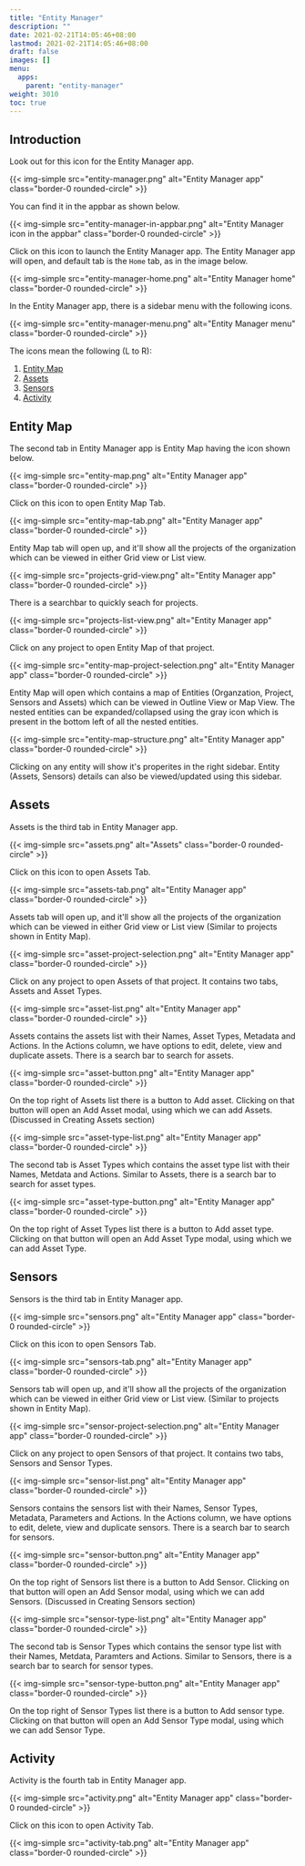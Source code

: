```yaml
---
title: "Entity Manager"
description: ""
date: 2021-02-21T14:05:46+08:00
lastmod: 2021-02-21T14:05:46+08:00
draft: false
images: []
menu:
  apps:
    parent: "entity-manager"
weight: 3010
toc: true
---
```


## Introduction

Look out for this icon for the Entity Manager app.

{{< img-simple src="entity-manager.png" alt="Entity Manager app" class="border-0 rounded-circle" >}}

You can find it in the appbar as shown below.

{{< img-simple src="entity-manager-in-appbar.png" alt="Entity Manager icon in the appbar" class="border-0 rounded-circle" >}}

Click on this icon to launch the Entity Manager app. The Entity Manager app will open, and default tab is the `Home` tab, as in the image below.

{{< img-simple src="entity-manager-home.png" alt="Entity Manager home" class="border-0 rounded-circle" >}}

In the Entity Manager app, there is a sidebar menu with the following icons.

{{< img-simple src="entity-manager-menu.png" alt="Entity Manager menu" class="border-0 rounded-circle" >}}

The icons mean the following (L to R):

1. [Entity Map](#entity-map)
2. [Assets](#assets)
3. [Sensors](#sensors)
4. [Activity](#activity)

## Entity Map

The second tab in Entity Manager app is Entity Map having the icon shown below.

{{< img-simple src="entity-map.png" alt="Entity Manager app" class="border-0 rounded-circle" >}}

Click on this icon to open Entity Map Tab.

{{< img-simple src="entity-map-tab.png" alt="Entity Manager app" class="border-0 rounded-circle" >}}

Entity Map tab will open up, and it'll show all the projects of the organization which can be viewed in either Grid view or List view.

{{< img-simple src="projects-grid-view.png" alt="Entity Manager app" class="border-0 rounded-circle" >}}

There is a searchbar to quickly seach for projects.

{{< img-simple src="projects-list-view.png" alt="Entity Manager app" class="border-0 rounded-circle" >}}

Click on any project to open Entity Map of that project.

{{< img-simple src="entity-map-project-selection.png" alt="Entity Manager app" class="border-0 rounded-circle" >}}

Entity Map will open which contains a map of Entities (Organzation, Project, Sensors and Assets) which can be viewed in Outline View or Map View. The nested entities can be expanded/collapsed using the gray icon which is present in the bottom left of all the nested entities.

{{< img-simple src="entity-map-structure.png" alt="Entity Manager app" class="border-0 rounded-circle" >}}

Clicking on any entity will show it's properites in the right sidebar. Entity (Assets, Sensors) details can also be viewed/updated using this sidebar.

## Assets

Assets is the third tab in Entity Manager app.

{{< img-simple src="assets.png" alt="Assets" class="border-0 rounded-circle" >}}

Click on this icon to open Assets Tab.

{{< img-simple src="assets-tab.png" alt="Entity Manager app" class="border-0 rounded-circle" >}}

Assets tab will open up, and it'll show all the projects of the organization which can be viewed in either Grid view or List view (Similar to projects shown in Entity Map).

{{< img-simple src="asset-project-selection.png" alt="Entity Manager app" class="border-0 rounded-circle" >}}

Click on any project to open Assets of that project. It contains two tabs, Assets and Asset Types.

{{< img-simple src="asset-list.png" alt="Entity Manager app" class="border-0 rounded-circle" >}}

Assets contains the assets list with their Names, Asset Types, Metadata and Actions. In the Actions column, we have options to edit, delete, view and duplicate assets. There is a search bar to search for assets.

{{< img-simple src="asset-button.png" alt="Entity Manager app" class="border-0 rounded-circle" >}}

On the top right of Assets list there is a button to Add asset. Clicking on that button will open an Add Asset modal, using which we can add Assets. (Discussed in Creating Assets section)

{{< img-simple src="asset-type-list.png" alt="Entity Manager app" class="border-0 rounded-circle" >}}

The second tab is Asset Types which contains the asset type list with their Names, Metdata and Actions. Similar to Assets, there is a search bar to search for asset types.

{{< img-simple src="asset-type-button.png" alt="Entity Manager app" class="border-0 rounded-circle" >}}

On the top right of Asset Types list there is a button to Add asset type. Clicking on that button will open an Add Asset Type modal, using which we can add Asset Type.

## Sensors

Sensors is the third tab in Entity Manager app.

{{< img-simple src="sensors.png" alt="Entity Manager app" class="border-0 rounded-circle" >}}

Click on this icon to open Sensors Tab.

{{< img-simple src="sensors-tab.png" alt="Entity Manager app" class="border-0 rounded-circle" >}}

Sensors tab will open up, and it'll show all the projects of the organization which can be viewed in either Grid view or List view. (Similar to projects shown in Entity Map).

{{< img-simple src="sensor-project-selection.png" alt="Entity Manager app" class="border-0 rounded-circle" >}}

Click on any project to open Sensors of that project. It contains two tabs, Sensors and Sensor Types.

{{< img-simple src="sensor-list.png" alt="Entity Manager app" class="border-0 rounded-circle" >}}

Sensors contains the sensors list with their Names, Sensor Types, Metadata, Parameters and Actions. In the Actions column, we have options to edit, delete, view and duplicate sensors. There is a search bar to search for sensors.

{{< img-simple src="sensor-button.png" alt="Entity Manager app" class="border-0 rounded-circle" >}}

On the top right of Sensors list there is a button to Add Sensor. Clicking on that button will open an Add Sensor modal, using which we can add Sensors. (Discussed in Creating Sensors section)

{{< img-simple src="sensor-type-list.png" alt="Entity Manager app" class="border-0 rounded-circle" >}}

The second tab is Sensor Types which contains the sensor type list with their Names, Metdata, Paramters and Actions. Similar to Sensors, there is a search bar to search for sensor types.

{{< img-simple src="sensor-type-button.png" alt="Entity Manager app" class="border-0 rounded-circle" >}}

On the top right of Sensor Types list there is a button to Add sensor type. Clicking on that button will open an Add Sensor Type modal, using which we can add Sensor Type.

## Activity

Activity is the fourth tab in Entity Manager app.

{{< img-simple src="activity.png" alt="Entity Manager app" class="border-0 rounded-circle" >}}

Click on this icon to open Activity Tab.

{{< img-simple src="activity-tab.png" alt="Entity Manager app" class="border-0 rounded-circle" >}}
